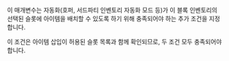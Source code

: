 이 매개변수는 자동화(호퍼, 서드파티 인벤토리 자동화 모드 등)가 이 블록 인벤토리의 선택된 슬롯에 아이템을 배치할 수 있도록 하기 위해 충족되어야 하는 추가 조건을 지정합니다.

이 조건은 아이템 삽입이 허용된 슬롯 목록과 함께 확인되므로, 두 조건 모두 충족되어야 합니다.
